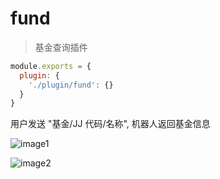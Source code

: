 # fund

> 基金查询插件

```js
module.exports = {
  plugin: {
    './plugin/fund': {}
  }
}
```

用户发送 "基金/JJ 代码/名称", 机器人返回基金信息

![image1](https://i.loli.net/2021/03/01/b3lEjVZu6JaDpwS.png)

![image2](https://i.loli.net/2021/03/01/pBjKvTPneYQwSzs.png)
